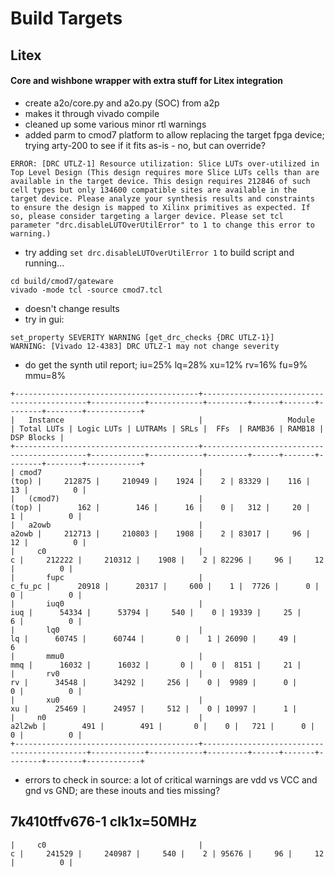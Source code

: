 # Build Targets

## Litex

#### Core and wishbone wrapper with extra stuff for Litex integration

* create a2o/core.py and a2o.py (SOC) from a2p
* makes it through vivado compile
* cleaned up some various minor rtl warnings
* added parm to cmod7 platform to allow replacing the target fpga device; trying arty-200 to see if it fits as-is - no, but can override?

```
ERROR: [DRC UTLZ-1] Resource utilization: Slice LUTs over-utilized in Top Level Design (This design requires more Slice LUTs cells than are available in the target device. This design requires 212846 of such cell types but only 134600 compatible sites are available in the target device. Please analyze your synthesis results and constraints to ensure the design is mapped to Xilinx primitives as expected. If so, please consider targeting a larger device. Please set tcl parameter "drc.disableLUTOverUtilError" to 1 to change this error to warning.)
```

* try adding ```set drc.disableLUTOverUtilError 1``` to build script and running...
```
cd build/cmod7/gateware
vivado -mode tcl -source cmod7.tcl
```

* doesn't change results
* try in gui:
```
set_property SEVERITY WARNING [get_drc_checks {DRC UTLZ-1}]
WARNING: [Vivado 12-4383] DRC UTLZ-1 may not change severity
```
* do get the synth util report; iu=25% lq=28% xu=12% rv=16% fu=9% mmu=8%

```
+-----------------------------------------+--------------------------------------------+------------+------------+---------+------+-------+--------+--------+------------+
|   Instance                              |                   Module                   | Total LUTs | Logic LUTs | LUTRAMs | SRLs |  FFs  | RAMB36 | RAMB18 | DSP Blocks |
+-----------------------------------------+--------------------------------------------+------------+------------+---------+------+-------+--------+--------+------------+
| cmod7                                   |                                      (top) |     212875 |     210949 |    1924 |    2 | 83329 |    116 |     13 |          0 |
|   (cmod7)                               |                                      (top) |        162 |        146 |      16 |    0 |   312 |     20 |      1 |          0 |
|   a2owb                                 |                                      a2owb |     212713 |     210803 |    1908 |    2 | 83017 |     96 |     12 |          0 |
|     c0                                  |                                          c |     212222 |     210312 |    1908 |    2 | 82296 |     96 |     12 |          0 |
|       fupc                              |                                    c_fu_pc |      20918 |      20317 |     600 |    1 |  7726 |      0 |      0 |          0 |
|       iuq0                              |                                        iuq |      54334 |      53794 |     540 |    0 | 19339 |     25 |      6 |          0 |
|       lq0                               |                                         lq |      60745 |      60744 |       0 |    1 | 26090 |     49 |      6
|       mmu0                              |                                        mmq |      16032 |      16032 |       0 |    0 |  8151 |     21 |
|       rv0                               |                                         rv |      34548 |      34292 |     256 |    0 |  9989 |      0 |      0 |          0 |
|       xu0                               |                                         xu |      25469 |      24957 |     512 |    0 | 10997 |      1 |
|     n0                                  |                                     a2l2wb |        491 |        491 |       0 |    0 |   721 |      0 |      0 |          0 |
+-----------------------------------------+--------------------------------------------+------------+------------+---------+------+-------+--------+--------+------------+

```

* errors to check in source: a lot of critical warnings are vdd vs VCC and gnd vs GND; are these inouts and ties missing?

## 7k410tffv676-1  clk1x=50MHz

```
|     c0                                  |                                          c |     241529 |     240987 |     540 |    2 | 95676 |     96 |     12 |          0 |
```
